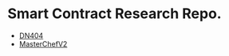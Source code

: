 # Smart Contract Research Repo.

-   [DN404](./DN404/README.md)
-   [MasterChefV2](./MasterChefV2/README.md)